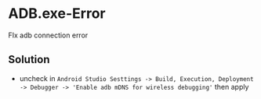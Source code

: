 # ADB.exe-Error
FIx adb connection error

## Solution
- uncheck in `Android Studio Sesttings -> Build, Execution, Deployment -> Debugger -> 'Enable adb mDNS for wireless debugging'` then apply
